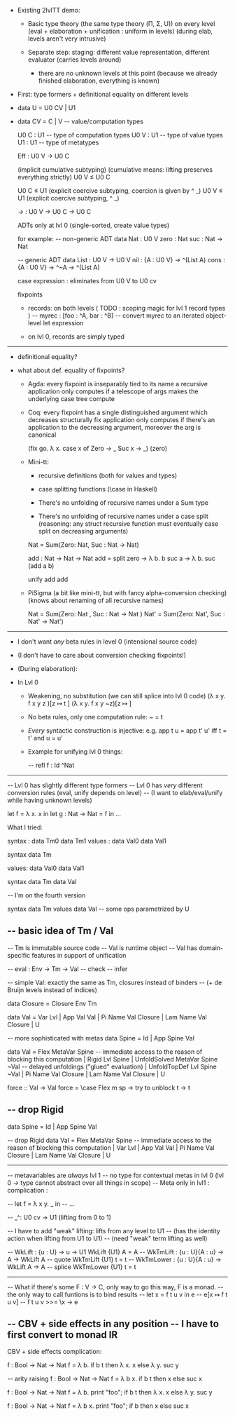 
- Existing 2lvlTT demo:
  - Basic type theory (the same type theory (Π, Σ, U)) on every level
     (eval + elaboration + unification : uniform in levels)
	 (during elab, levels aren't very intrusive)

  - Separate step: staging: different value representation, different evaluator (carries levels around)
    - there are no unknown levels at this point (because we already finished elaboration, everything is known)

- First: type formers + definitional equality on  different levels

- data U = U0 CV | U1
- data CV = C | V       -- value/computation types

  U0 C : U1      -- type of computation types
  U0 V : U1      -- type of value types
  U1   : U1      -- type of metatypes

  Eff : U0 V → U0 C

  (implicit cumulative subtyping)    (cumulative means: lifting preserves everything strictly)
        U0 V ≤ U0 C

  U0 C ≤ U1        (explicit coercive subtyping, coercion is given by ^ _)
  U0 V ≤ U1        (explicit coercive subtyping,                      ^ _)

  _→_ : U0 V → U0 C → U0 C

  ADTs only at lvl 0 (single-sorted, create value types)

  for example:
     -- non-generic ADT
     data
	   Nat  : U0 V
	   zero : Nat
	   suc  : Nat → Nat

     -- generic ADT
     data
	   List : U0 V → U0 V
	   nil  : {A : U0 V} → ^(List A)
	   cons : {A : U0 V} → ^~A → ^(List A)

   case expression : eliminates from U0 V to U0 cv

   fixpoints

   - records: on both levels
      ( TODO : scoping magic for lvl 1 record types )
	     -- myrec : [foo : ^A, bar : ^B]
		 -- convert myrec to an iterated object-level let expression

   - on lvl 0, records are simply typed

--------------------------------------------------------------------------------

- definitional equality?

- what about def. equality of fixpoints?
  - Agda: every fixpoint is inseparably tied to its name
          a recursive application only computes if a telescope of args makes the underlying case tree compute

  - Coq: every fixpoint has a single distinguished argument which decreases structurally
         fix application only computes if there's an application to the decreasing argument, moreover the arg is canonical

    (fix go. λ x. case x of
	  Zero  → _
	  Suc x → _) (zero)

  - Mini-tt:
      - recursive definitions (both for values and types)
	  - case splitting functions (\case in Haskell)

	  - There's no unfolding of recursive names under a Sum type
	  - There's no unfolding of recursive names under a case split
	     (reasoning: any struct recursive function must eventually case split on decreasing arguments)

	  Nat = Sum(Zero: Nat, Suc : Nat → Nat)

	  add : Nat → Nat → Nat
	  add = split
	    zero  → λ b. b
		suc a → λ b. suc (add a b)

	  unify add add

  - PiSigma (a bit like mini-tt, but with fancy alpha-conversion checking)
      (knows about renaming of all recursive names)

  	  Nat  = Sum(Zero: Nat , Suc : Nat  → Nat )
	  Nat' = Sum(Zero: Nat', Suc : Nat' → Nat')


--------------------------------------------------------------------------------

- I don't want *any* beta rules in level 0 (intensional source code)
-  (I don't have to care about conversion checking fixpoints!)

- (During elaboration):
- In Lvl 0
  - Weakening, no substitution (we can still splice into lvl 0 code)
                (λ x y. f x y z )[z ↦ t  ]
				(λ x y. f x y ~z)[z ↦ <t>]
  - No beta rules, only one computation rule: ~<t> = t

  - *Every* syntactic construction is injective:
      e.g.     app t u = app t' u'  iff   t = t'  and  u = u'

  - Example for unifying lvl 0 things:

     -- refl f : Id ^Nat <f> <g>

--------------------------------------------------------------------------------

-- Lvl 0 has slightly different type formers
-- Lvl 0 has *very* different conversion rules  (eval, unify depends on level)
--   (I want to elab/eval/unify while having unknown levels)

let f = λ x. x in
let g : Nat → Nat = f in
...

What I tried:

   syntax :
      data Tm0
	  data Tm1
   values :
      data Val0
	  data Val1

syntax
  data Tm

values:
  data Val0
  data Val1

syntax
  data Tm
  data Val

-- I'm on the fourth version

syntax
  data Tm
values
  data Val
-- some ops parametrized by U

-- basic idea of Tm / Val
--------------------------------------------------------------------------------

-- Tm is immutable source code
-- Val is runtime object
--   Val has domain-specific features in support of unification

-- eval : Env -> Tm -> Val
-- check
-- infer

-- simple Val: exactly the same as Tm, closures instead of binders
--            (+ de Bruijn levels instead of indices)

data Closure = Closure Env Tm

data Val
  = Var Lvl
  | App Val Val
  | Pi Name Val Closure
  | Lam Name Val Closure
  | U


-- more sophisticated with metas
data Spine
  = Id
  | App Spine Val

data Val
  = Flex  MetaVar Spine     -- immediate access to the reason of blocking this computation
  | Rigid Lvl     Spine
  | UnfoldSolved MetaVar Spine ~Val   -- delayed unfoldings ("glued" evaluation)
  | UnfoldTopDef Lvl     Spine ~Val
  | Pi Name Val Closure
  | Lam Name Val Closure
  | U

force :: Val -> Val
force = \case
  Flex m sp -> try to unblock
  t         -> t


-- drop Rigid
--------------------------------------------------------------------------------

data Spine
  = Id
  | App Spine Val

-- drop Rigid
data Val
  = Flex MetaVar Spine     -- immediate access to the reason of blocking this computation
  | Var Lvl
  | App Val Val
  | Pi Name Val Closure
  | Lam Name Val Closure
  | U

--------------------------------------------------------------------------------

-- metavariables are *always* lvl 1
-- no type for contextual metas in lvl 0 (lvl 0 _→_ type cannot abstract over all things in scope)
-- Meta only in lvl1 : complication :

--   let f = λ x y. _ in
--   ...

-- _^: U0 cv → U1   (lifting from 0 to 1)

-- I have to add "weak" lifting: lifts from any level to U1
--    (has the identity action when lifting from U1 to U1)
--    (need "weak" term lifting as well)

--   WkLift    : {u : U} → u → U1                                     WkLift {U1} A = A
--   WkTmLift  : {u : U}{A : u} → A → WkLift A          -- quote      WkTmLift {U1} t = t
--   WkTmLower : {u : U}{A : u} → WkLift A → A          -- splice     WkTmLower {U1} t = t

--------------------------------------------------------------------------------

-- What if there's some F : V → C, only way to go this way, F is a monad.
--  the only way to call funtions is to bind results
--       let x = f t u v in e
--       e[x ↦ f t u v]
--       f t u v >>= \x -> e

-- CBV + side effects in any position
--   I have to first convert to monad IR
--

CBV + side effects complication:

f : Bool → Nat → Nat
f = λ b. if b t
      then λ x. x
      else λ y. suc y

-- arity raising
f : Bool → Nat → Nat
f = λ b x. if b t
      then x
      else suc x

f : Bool → Nat → Nat
f = λ b. print "foo"; if b t
      then λ x. x
      else λ y. suc y

f : Bool → Nat → Nat
f = λ b x. print "foo";
      if b
        then x
        else suc x

<!-- f : Bool → Nat → Eff Nat -->
<!-- f = λ b. print "foo"; if b t -->
<!--       then λ x. x -->
<!--       else λ y. suc y -->












































































































<!-- - Differences between lvl1 and lvl0. -->

<!-- - But: we want to represent constructions at unknown levels! -->

<!-- - data Tm0 -->
<!-- - data Tm1 -->

<!-- - data Tm : Level -> Type (Haskell types too weak) -->


<!-- Desired: -->

<!-- - Representing constructions (lam/app/record) with unknown stages in syntax. -->
<!-- - Evaluating/unifying different stages differently. -->
<!--   - Meta constructions behave like usual type theory -->
<!--   - Object level has -->
<!--     * No beta rules, only the splice/quote computation rule -->
<!-- 	* no substitution, only renaming -->
<!-- 	* No metas! Contextual metas aren't even typable on lvl0. We can splice in lvl1 metas. -->
<!-- 	* injectivity for every syntactic rule other than splice. -->
<!-- - Not having too much noise and redundancy in data. -->
<!-- - Reusing quotation as staging as first solution. -->

<!-- Current design: -->

<!-- - The core syntax is oblivious of stages, which makes it possible to represent -->
<!--   lambdas/apps/etc with unknown stages while doing elaboration. -->

<!-- - We have just a single Val type for values, but we make a *hard distinction* between differently -->
<!--   staged construtions. Evaluation blocks on unknown stages! Unification as well. -->

<!-- - Lvl0 has *no metas*! The only way to have metas in Lvl0 is to splice them. -->
<!--   * Contextual metas in Lvl0 are not eve typable! We can't abstract over stuff using Lvl0 arrow. -->
<!--     Even if we did, it doesn't compute! -->
<!--   * We need weak lifting for contextual metas and inference: -->
<!--     Lift : {u : U} → u → U1                  Lift {U1} A = A -->
<!-- 	Up   : {u : U}{A : u} → A → Lift A       Up {U1} t = t -->
<!-- 	Down : {u : U}{A : u} → Lift A → A       Down {U1} t = t -->

<!-- - Universe representation: -->
<!--   data CV = C | V         -- computation and value types -->
<!--   data U = U0 CV | U1     -- runtime and meta univs -->

<!-- - We have -->
<!--   * U0 C ≤ U0 V -->
<!--   * U0 x ∈ U1 -->
<!--   * Later: Eff : U0 V → U0 C -->
<!--   * U0 V and U1 closed under records -->
<!--   * _→_ : U0 V → U0 C → U0 C -->
<!--   * U0 V closed under ADTs -->
<!--     - non-mutual ADT -->
<!--     - single case splits -->
<!-- 	- single fixpoints -->
<!--   * Arithmetic primops -->

<!-- - We have *three* metacontexts -->
<!--   - The usual one with possibly unknown U -->
<!--   - U metas -->
<!--   - CV metas -->

<!-- - Subtyping: -->
<!--   * implicit (strictly preserves all constructions) -->
<!--     - U0 V ≤ U0 C -->

<!--   * coercive (doesn't preserve anything strictly) -->
<!--     - A ≤ ^A -->
<!--     - ^A ≤ A -->
<!--     - _→_ contra/covariant -->
<!--     - Rec covariant -->




<!-- SIMPLE PLAN for compilation: -->

<!-- Pipeline -->
<!--   - Parse -->
<!--   - Elaborate -->
<!--   - Stage to monomorphic core, reusing quotation from elab phase -->
<!--   - Normalize typereps -->
<!--   - Arity expand + lambda lift -->
<!--   - Convert to ANF -->
<!--   - Allocate stack frames, annotate code with frame init/store/read ops -->
<!--     - Should handle tail calling here as well -->
<!--   - Codegen -->

<!-- Infrastructure: -->

<!--   - Type checker and interpreter for *every* IR except the actual backend -->
<!--     - Closed evaluator for pre-stage core -->
<!-- 	- Closed evaluator for mono-core -->
<!-- 	- Closed evaluator for ANF core -->
<!-- 	- Try to emulate relocating GC for the lowest IR for debugging purposes. -->
<!-- 	  (Have explicit stack + heap) -->

<!--   - Use static analyzer / valgrind / address sanitizer for RTS and a bunch of -->
<!--     backend output -->

<!-- gcc backend TODO : -->

<!--   - option for word-aligning code pointers -->
<!--   - find out how to ensure tail calls (visibility options, opt flag) -->
